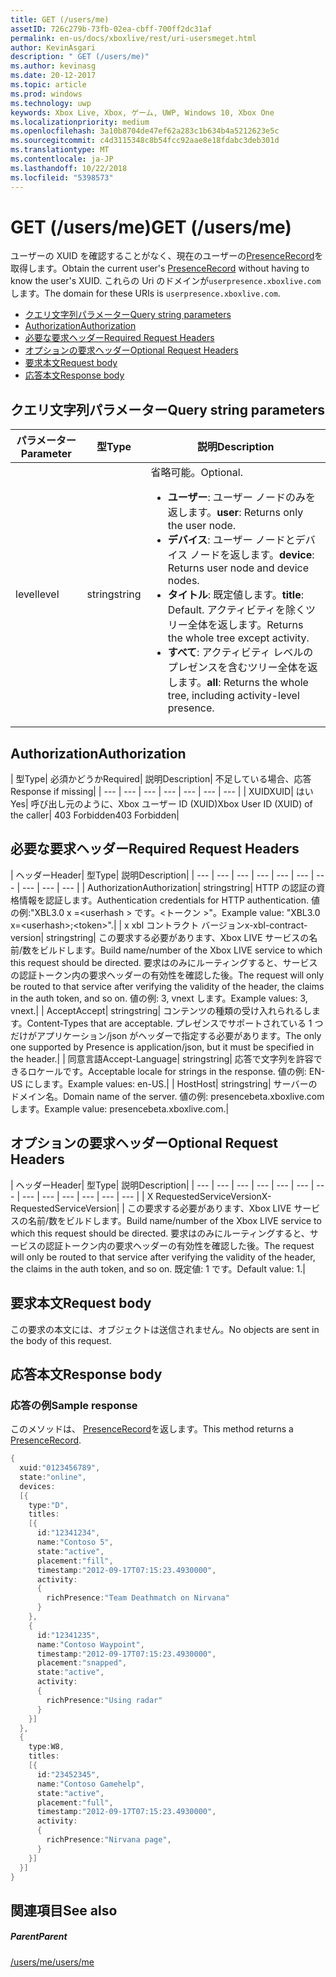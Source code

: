 ```yaml
---
title: GET (/users/me)
assetID: 726c279b-73fb-02ea-cbff-700ff2dc31af
permalink: en-us/docs/xboxlive/rest/uri-usersmeget.html
author: KevinAsgari
description: " GET (/users/me)"
ms.author: kevinasg
ms.date: 20-12-2017
ms.topic: article
ms.prod: windows
ms.technology: uwp
keywords: Xbox Live, Xbox, ゲーム, UWP, Windows 10, Xbox One
ms.localizationpriority: medium
ms.openlocfilehash: 3a10b8704de47ef62a283c1b634b4a5212623e5c
ms.sourcegitcommit: c4d3115348c8b54fcc92aae8e18fdabc3deb301d
ms.translationtype: MT
ms.contentlocale: ja-JP
ms.lasthandoff: 10/22/2018
ms.locfileid: "5398573"
---
```

# <a name="get-usersme"></a><span data-ttu-id="f2e05-104">GET (/users/me)</span><span class="sxs-lookup"><span data-stu-id="f2e05-104">GET (/users/me)</span></span>
<span data-ttu-id="f2e05-105">ユーザーの XUID を確認することがなく、現在のユーザーの[PresenceRecord](../../json/json-presencerecord.md)を取得します。</span><span class="sxs-lookup"><span data-stu-id="f2e05-105">Obtain the current user's [PresenceRecord](../../json/json-presencerecord.md) without having to know the user's XUID.</span></span>
<span data-ttu-id="f2e05-106">これらの Uri のドメインが`userpresence.xboxlive.com`します。</span><span class="sxs-lookup"><span data-stu-id="f2e05-106">The domain for these URIs is `userpresence.xboxlive.com`.</span></span>

  * [<span data-ttu-id="f2e05-107">クエリ文字列パラメーター</span><span class="sxs-lookup"><span data-stu-id="f2e05-107">Query string parameters</span></span>](#ID4EZ)
  * [<span data-ttu-id="f2e05-108">Authorization</span><span class="sxs-lookup"><span data-stu-id="f2e05-108">Authorization</span></span>](#ID4EIC)
  * [<span data-ttu-id="f2e05-109">必要な要求ヘッダー</span><span class="sxs-lookup"><span data-stu-id="f2e05-109">Required Request Headers</span></span>](#ID4ELD)
  * [<span data-ttu-id="f2e05-110">オプションの要求ヘッダー</span><span class="sxs-lookup"><span data-stu-id="f2e05-110">Optional Request Headers</span></span>](#ID4EPF)
  * [<span data-ttu-id="f2e05-111">要求本文</span><span class="sxs-lookup"><span data-stu-id="f2e05-111">Request body</span></span>](#ID4EPG)
  * [<span data-ttu-id="f2e05-112">応答本文</span><span class="sxs-lookup"><span data-stu-id="f2e05-112">Response body</span></span>](#ID4E1G)

<a id="ID4EZ"></a>


## <a name="query-string-parameters"></a><span data-ttu-id="f2e05-113">クエリ文字列パラメーター</span><span class="sxs-lookup"><span data-stu-id="f2e05-113">Query string parameters</span></span>

| <span data-ttu-id="f2e05-114">パラメーター</span><span class="sxs-lookup"><span data-stu-id="f2e05-114">Parameter</span></span>| <span data-ttu-id="f2e05-115">型</span><span class="sxs-lookup"><span data-stu-id="f2e05-115">Type</span></span>| <span data-ttu-id="f2e05-116">説明</span><span class="sxs-lookup"><span data-stu-id="f2e05-116">Description</span></span>|
| --- | --- | --- |
| <span data-ttu-id="f2e05-117">level</span><span class="sxs-lookup"><span data-stu-id="f2e05-117">level</span></span>| <span data-ttu-id="f2e05-118">string</span><span class="sxs-lookup"><span data-stu-id="f2e05-118">string</span></span>| <span data-ttu-id="f2e05-119">省略可能。</span><span class="sxs-lookup"><span data-stu-id="f2e05-119">Optional.</span></span> <ul><li><span data-ttu-id="f2e05-120"><b>ユーザー</b>: ユーザー ノードのみを返します。</span><span class="sxs-lookup"><span data-stu-id="f2e05-120"><b>user</b>: Returns only the user node.</span></span></li><li><span data-ttu-id="f2e05-121"><b>デバイス</b>: ユーザー ノードとデバイス ノードを返します。</span><span class="sxs-lookup"><span data-stu-id="f2e05-121"><b>device</b>: Returns user node and device nodes.</span></span></li><li><span data-ttu-id="f2e05-122"><b>タイトル</b>: 既定値します。</span><span class="sxs-lookup"><span data-stu-id="f2e05-122"><b>title</b>: Default.</span></span> <span data-ttu-id="f2e05-123">アクティビティを除くツリー全体を返します。</span><span class="sxs-lookup"><span data-stu-id="f2e05-123">Returns the whole tree except activity.</span></span></li><li><span data-ttu-id="f2e05-124"><b>すべて</b>: アクティビティ レベルのプレゼンスを含むツリー全体を返します。</span><span class="sxs-lookup"><span data-stu-id="f2e05-124"><b>all</b>: Returns the whole tree, including activity-level presence.</span></span></li></ul> | 

<a id="ID4EIC"></a>


## <a name="authorization"></a><span data-ttu-id="f2e05-125">Authorization</span><span class="sxs-lookup"><span data-stu-id="f2e05-125">Authorization</span></span>

| <span data-ttu-id="f2e05-126">型</span><span class="sxs-lookup"><span data-stu-id="f2e05-126">Type</span></span>| <span data-ttu-id="f2e05-127">必須かどうか</span><span class="sxs-lookup"><span data-stu-id="f2e05-127">Required</span></span>| <span data-ttu-id="f2e05-128">説明</span><span class="sxs-lookup"><span data-stu-id="f2e05-128">Description</span></span>| <span data-ttu-id="f2e05-129">不足している場合、応答</span><span class="sxs-lookup"><span data-stu-id="f2e05-129">Response if missing</span></span>|
| --- | --- | --- | --- | --- | --- | --- |
| <span data-ttu-id="f2e05-130">XUID</span><span class="sxs-lookup"><span data-stu-id="f2e05-130">XUID</span></span>| <span data-ttu-id="f2e05-131">はい</span><span class="sxs-lookup"><span data-stu-id="f2e05-131">Yes</span></span>| <span data-ttu-id="f2e05-132">呼び出し元のように、Xbox ユーザー ID (XUID)</span><span class="sxs-lookup"><span data-stu-id="f2e05-132">Xbox User ID (XUID) of the caller</span></span>| <span data-ttu-id="f2e05-133">403 Forbidden</span><span class="sxs-lookup"><span data-stu-id="f2e05-133">403 Forbidden</span></span>|

<a id="ID4ELD"></a>


## <a name="required-request-headers"></a><span data-ttu-id="f2e05-134">必要な要求ヘッダー</span><span class="sxs-lookup"><span data-stu-id="f2e05-134">Required Request Headers</span></span>

| <span data-ttu-id="f2e05-135">ヘッダー</span><span class="sxs-lookup"><span data-stu-id="f2e05-135">Header</span></span>| <span data-ttu-id="f2e05-136">型</span><span class="sxs-lookup"><span data-stu-id="f2e05-136">Type</span></span>| <span data-ttu-id="f2e05-137">説明</span><span class="sxs-lookup"><span data-stu-id="f2e05-137">Description</span></span>|
| --- | --- | --- | --- | --- | --- | --- | --- | --- | --- |
| <span data-ttu-id="f2e05-138">Authorization</span><span class="sxs-lookup"><span data-stu-id="f2e05-138">Authorization</span></span>| <span data-ttu-id="f2e05-139">string</span><span class="sxs-lookup"><span data-stu-id="f2e05-139">string</span></span>| <span data-ttu-id="f2e05-140">HTTP の認証の資格情報を認証します。</span><span class="sxs-lookup"><span data-stu-id="f2e05-140">Authentication credentials for HTTP authentication.</span></span> <span data-ttu-id="f2e05-141">値の例:"XBL3.0 x =&lt;userhash > です。&lt;トークン >"。</span><span class="sxs-lookup"><span data-stu-id="f2e05-141">Example value: "XBL3.0 x=&lt;userhash>;&lt;token>".</span></span>|
| <span data-ttu-id="f2e05-142">x xbl コントラクト バージョン</span><span class="sxs-lookup"><span data-stu-id="f2e05-142">x-xbl-contract-version</span></span>| <span data-ttu-id="f2e05-143">string</span><span class="sxs-lookup"><span data-stu-id="f2e05-143">string</span></span>| <span data-ttu-id="f2e05-144">この要求する必要があります、Xbox LIVE サービスの名前/数をビルドします。</span><span class="sxs-lookup"><span data-stu-id="f2e05-144">Build name/number of the Xbox LIVE service to which this request should be directed.</span></span> <span data-ttu-id="f2e05-145">要求はのみにルーティングすると、サービスの認証トークン内の要求ヘッダーの有効性を確認した後。</span><span class="sxs-lookup"><span data-stu-id="f2e05-145">The request will only be routed to that service after verifying the validity of the header, the claims in the auth token, and so on.</span></span> <span data-ttu-id="f2e05-146">値の例: 3, vnext します。</span><span class="sxs-lookup"><span data-stu-id="f2e05-146">Example values: 3, vnext.</span></span>|
| <span data-ttu-id="f2e05-147">Accept</span><span class="sxs-lookup"><span data-stu-id="f2e05-147">Accept</span></span>| <span data-ttu-id="f2e05-148">string</span><span class="sxs-lookup"><span data-stu-id="f2e05-148">string</span></span>| <span data-ttu-id="f2e05-149">コンテンツの種類の受け入れられるします。</span><span class="sxs-lookup"><span data-stu-id="f2e05-149">Content-Types that are acceptable.</span></span> <span data-ttu-id="f2e05-150">プレゼンスでサポートされている 1 つだけがアプリケーション/json がヘッダーで指定する必要があります。</span><span class="sxs-lookup"><span data-stu-id="f2e05-150">The only one supported by Presence is application/json, but it must be specified in the header.</span></span>|
| <span data-ttu-id="f2e05-151">同意言語</span><span class="sxs-lookup"><span data-stu-id="f2e05-151">Accept-Language</span></span>| <span data-ttu-id="f2e05-152">string</span><span class="sxs-lookup"><span data-stu-id="f2e05-152">string</span></span>| <span data-ttu-id="f2e05-153">応答で文字列を許容できるロケールです。</span><span class="sxs-lookup"><span data-stu-id="f2e05-153">Acceptable locale for strings in the response.</span></span> <span data-ttu-id="f2e05-154">値の例: EN-US にします。</span><span class="sxs-lookup"><span data-stu-id="f2e05-154">Example values: en-US.</span></span>|
| <span data-ttu-id="f2e05-155">Host</span><span class="sxs-lookup"><span data-stu-id="f2e05-155">Host</span></span>| <span data-ttu-id="f2e05-156">string</span><span class="sxs-lookup"><span data-stu-id="f2e05-156">string</span></span>| <span data-ttu-id="f2e05-157">サーバーのドメイン名。</span><span class="sxs-lookup"><span data-stu-id="f2e05-157">Domain name of the server.</span></span> <span data-ttu-id="f2e05-158">値の例: presencebeta.xboxlive.com します。</span><span class="sxs-lookup"><span data-stu-id="f2e05-158">Example value: presencebeta.xboxlive.com.</span></span>|

<a id="ID4EPF"></a>


## <a name="optional-request-headers"></a><span data-ttu-id="f2e05-159">オプションの要求ヘッダー</span><span class="sxs-lookup"><span data-stu-id="f2e05-159">Optional Request Headers</span></span>

| <span data-ttu-id="f2e05-160">ヘッダー</span><span class="sxs-lookup"><span data-stu-id="f2e05-160">Header</span></span>| <span data-ttu-id="f2e05-161">型</span><span class="sxs-lookup"><span data-stu-id="f2e05-161">Type</span></span>| <span data-ttu-id="f2e05-162">説明</span><span class="sxs-lookup"><span data-stu-id="f2e05-162">Description</span></span>|
| --- | --- | --- | --- | --- | --- | --- | --- | --- | --- | --- | --- | --- |
| <span data-ttu-id="f2e05-163">X RequestedServiceVersion</span><span class="sxs-lookup"><span data-stu-id="f2e05-163">X-RequestedServiceVersion</span></span>|  | <span data-ttu-id="f2e05-164">この要求する必要があります、Xbox LIVE サービスの名前/数をビルドします。</span><span class="sxs-lookup"><span data-stu-id="f2e05-164">Build name/number of the Xbox LIVE service to which this request should be directed.</span></span> <span data-ttu-id="f2e05-165">要求はのみにルーティングすると、サービスの認証トークン内の要求ヘッダーの有効性を確認した後。</span><span class="sxs-lookup"><span data-stu-id="f2e05-165">The request will only be routed to that service after verifying the validity of the header, the claims in the auth token, and so on.</span></span> <span data-ttu-id="f2e05-166">既定値: 1 です。</span><span class="sxs-lookup"><span data-stu-id="f2e05-166">Default value: 1.</span></span>|

<a id="ID4EPG"></a>


## <a name="request-body"></a><span data-ttu-id="f2e05-167">要求本文</span><span class="sxs-lookup"><span data-stu-id="f2e05-167">Request body</span></span>

<span data-ttu-id="f2e05-168">この要求の本文には、オブジェクトは送信されません。</span><span class="sxs-lookup"><span data-stu-id="f2e05-168">No objects are sent in the body of this request.</span></span>

<a id="ID4E1G"></a>


## <a name="response-body"></a><span data-ttu-id="f2e05-169">応答本文</span><span class="sxs-lookup"><span data-stu-id="f2e05-169">Response body</span></span>

<a id="ID4EAH"></a>


### <a name="sample-response"></a><span data-ttu-id="f2e05-170">応答の例</span><span class="sxs-lookup"><span data-stu-id="f2e05-170">Sample response</span></span>

<span data-ttu-id="f2e05-171">このメソッドは、 [PresenceRecord](../../json/json-presencerecord.md)を返します。</span><span class="sxs-lookup"><span data-stu-id="f2e05-171">This method returns a [PresenceRecord](../../json/json-presencerecord.md).</span></span>


```cpp
{
  xuid:"0123456789",
  state:"online",
  devices:
  [{
    type:"D",
    titles:
    [{
      id:"12341234",
      name:"Contoso 5",
      state:"active",
      placement:"fill",
      timestamp:"2012-09-17T07:15:23.4930000",
      activity:
      {
        richPresence:"Team Deathmatch on Nirvana"
      }
    },
    {
      id:"12341235",
      name:"Contoso Waypoint",
      timestamp:"2012-09-17T07:15:23.4930000",
      placement:"snapped",
      state:"active",
      activity:
      {
        richPresence:"Using radar"
      }
    }]
  },
  {
    type:W8,
    titles:
    [{
      id:"23452345",
      name:"Contoso Gamehelp",
      state:"active",
      placement:"full",
      timestamp:"2012-09-17T07:15:23.4930000",
      activity:
      {
        richPresence:"Nirvana page",
      }
    }]
  }]
}

```


<a id="ID4EQH"></a>


## <a name="see-also"></a><span data-ttu-id="f2e05-172">関連項目</span><span class="sxs-lookup"><span data-stu-id="f2e05-172">See also</span></span>

<a id="ID4ESH"></a>


##### <a name="parent"></a><span data-ttu-id="f2e05-173">Parent</span><span class="sxs-lookup"><span data-stu-id="f2e05-173">Parent</span></span>

[<span data-ttu-id="f2e05-174">/users/me</span><span class="sxs-lookup"><span data-stu-id="f2e05-174">/users/me</span></span>](uri-usersme.md)
